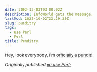 ```yaml
---
date: 2002-12-03T03:00:02Z
description: InfoWorld gets the message.
lastMod: 2022-10-02T22:39:29Z
slug: punditry
tags:
  - use Perl
  - Perl
title: Punditry
---
```


Hey, look everybody, I'm [officially a pundit]!

*Originally published [on use Perl;]*

  [officially a pundit]: http://www.infoworld.com/articles/hn/xml/02/12/02/021202hnlinuxcosts.xml?s=IDGNS
  [on use Perl;]: https://use-perl.github.io/user/Theory/journal/9239/
    "use.perl.org journal of Theory: “Punditry”"
